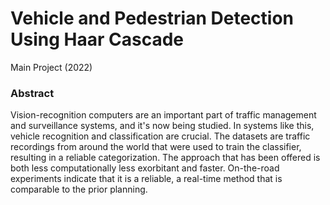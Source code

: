 # Vehicle and Pedestrian Detection Using Haar Cascade
Main Project (2022)

### Abstract

Vision-recognition computers are an important part of traffic management and
surveillance systems, and it's now being studied. In systems like this, vehicle recognition and
classification are crucial. The datasets are traffic recordings from around the world that were
used to train the classifier, resulting in a reliable categorization. The approach that has been
offered is both less computationally less exorbitant and faster. On-the-road experiments
indicate that it is a reliable, a real-time method that is comparable to the prior planning.




